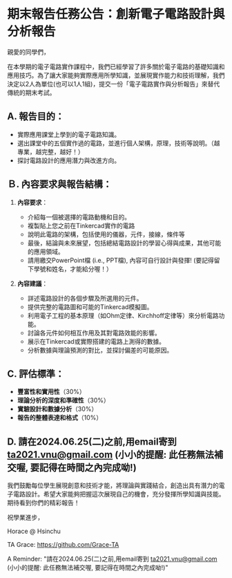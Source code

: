 # 期末報告任務公告：創新電子電路設計與分析報告

親愛的同學們，

在本學期的電子電路實作課程中，我們已經學習了許多關於電子電路的基礎知識和應用技巧。為了讓大家能夠實際應用所學知識，並展現實作能力和技術理解，我們決定以2人為單位(也可以1人1組)，提交一份「電子電路實作與分析報告」來替代傳統的期末考試。

## A. 報告目的：
- 實際應用課堂上學到的電子電路知識。
- 選出課堂中的五個實作過的電路，並進行個人架構，原理，技術等說明。（越專業，越完整，越好！）
- 探討電路設計的應用潛力與改進方向。

## Ｂ. 內容要求與報告結構：

1. **內容要求**：
   - 介紹每一個被選擇的電路動機和目的。
   - 複製貼上您之前在Tinkercad實作的電路
   - 說明此電路的架構，包括使用的儀器，元件，接線，條件等 
   - 最後，結論與未來展望，包括總結電路設計的學習心得與成果，其他可能的應用領域。
   - 請用繳交PowerPoint檔 (i.e., PPT檔), 內容可自行設計與發揮! (要記得留下學號和姓名，才能給分喔！）

2. **內容建議**：
   - 詳述電路設計的各個步驟及所選用的元件。
   - 提供完整的電路圖和可能的Tinkercad模擬圖。
   - 利用電子工程的基本原理（如Ohm定律、Kirchhoff定律等）來分析電路功能。
   - 討論各元件如何相互作用及其對電路效能的影響。
   - 展示在Tinkercad或實際搭建的電路上測得的數據。
   - 分析數據與理論預測的對比，並探討偏差的可能原因。

## C. 評估標準：
- **豐富性和實用性**（30%）
- **理論分析的深度和準確性**（30%）
- **實驗設計和數據分析**（30%）
- **報告的整體表達和格式**（10%）

## D. 請在2024.06.25(二)之前,用email寄到 ta2021.vnu@gmail.com (小小的提醒: 此任務無法補交喔, 要記得在時間之內完成呦!)

我們鼓勵每位學生展現創意和技術才能，將理論與實踐結合，創造出具有潛力的電子電路設計。希望大家能夠把握這次展現自己的機會，充分發揮所學知識與技能。期待看到你們的精彩報告！

祝學業進步，

Horace @ Hsinchu

TA Grace: https://github.com/Grace-TA

A Reminder: "請在2024.06.25(二)之前,用email寄到 ta2021.vnu@gmail.com (小小的提醒: 此任務無法補交喔, 要記得在時間之內完成呦!)"
